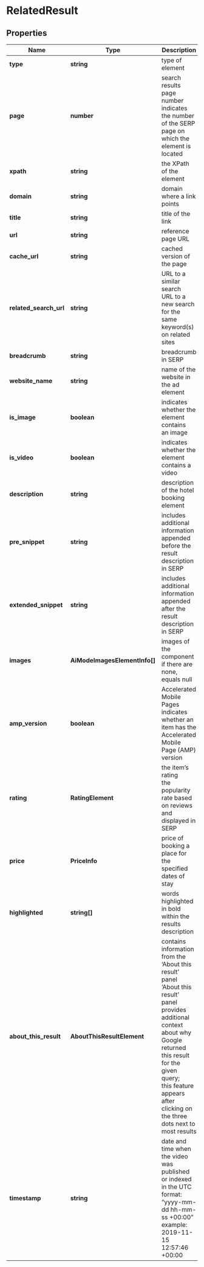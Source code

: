 # RelatedResult

## Properties

| Name | Type | Description | Notes |
|------------ | ------------- | ------------- | -------------|
**type** | **string** | type of element |[optional]|
**page** | **number** | search results page number<br>indicates the number of the SERP page on which the element is located |[optional]|
**xpath** | **string** | the XPath of the element |[optional]|
**domain** | **string** | domain where a link points |[optional]|
**title** | **string** | title of the link |[optional]|
**url** | **string** | reference page URL |[optional]|
**cache_url** | **string** | cached version of the page |[optional]|
**related_search_url** | **string** | URL to a similar search<br>URL to a new search for the same keyword(s) on related sites |[optional]|
**breadcrumb** | **string** | breadcrumb in SERP |[optional]|
**website_name** | **string** | name of the website in the ad element |[optional]|
**is_image** | **boolean** | indicates whether the element contains an image |[optional]|
**is_video** | **boolean** | indicates whether the element contains a video |[optional]|
**description** | **string** | description of the hotel booking element |[optional]|
**pre_snippet** | **string** | includes additional information appended before the result description in SERP |[optional]|
**extended_snippet** | **string** | includes additional information appended after the result description in SERP |[optional]|
**images** | **AiModeImagesElementInfo[]** | images of the component<br>if there are none, equals null |[optional]|
**amp_version** | **boolean** | Accelerated Mobile Pages<br>indicates whether an item has the Accelerated Mobile Page (AMP) version |[optional]|
**rating** | **RatingElement** | the item’s rating <br>the popularity rate based on reviews and displayed in SERP |[optional]|
**price** | **PriceInfo** | price of booking a place for the specified dates of stay |[optional]|
**highlighted** | **string[]** | words highlighted in bold within the results description |[optional]|
**about_this_result** | **AboutThisResultElement** | contains information from the ‘About this result’ panel<br>‘About this result’ panel provides additional context about why Google returned this result for the given query;<br>this feature appears after clicking on the three dots next to most results |[optional]|
**timestamp** | **string** | date and time when the video was published or indexed<br>in the UTC format: “yyyy-mm-dd hh-mm-ss +00:00”<br>example:<br>2019-11-15 12:57:46 +00:00 |[optional]|